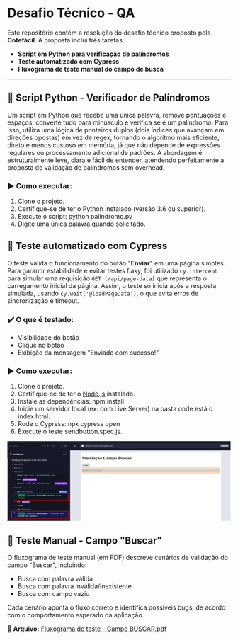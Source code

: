 # Desafio Técnico - QA

Este repositório contém a resolução do desafio técnico proposto pela **Cotefácil**. A proposta inclui três tarefas:

- **Script em Python para verificação de palíndromos**
- **Teste automatizado com Cypress**
- **Fluxograma de teste manual do campo de busca**


---


## 🐍 Script Python - Verificador de Palíndromos
Um script em Python que recebe uma única palavra, remove pontuações e espaços, converte tudo para minúsculo e verifica se é um palíndromo.
Para isso, utiliza uma lógica de ponteiros duplos (dois índices que avançam em direções opostas) em vez de regex, tornando o algoritmo mais eficiente, direto e menos custoso em memória, já que não depende de expressões regulares ou processamento adicional de padrões.
A abordagem é estruturalmente leve, clara e fácil de entender, atendendo perfeitamente a proposta de validação de palíndromos sem overhead.

### ▶️ Como executar:
1. Clone o projeto.
2. Certifique-se de ter o Python instalado (versão 3.6 ou superior).
3. Execute o script:
  python palindromo.py
4. Digite uma única palavra quando solicitado.


## 🧪 Teste automatizado com Cypress

O teste valida o funcionamento do botão "**Enviar**" em uma página simples.
Para garantir estabilidade e evitar testes flaky, foi utilizado `cy.intercept` para simular uma requisição `GET (/api/page-data)` que representa o carregamento inicial da página. Assim, o teste só inicia após a resposta simulada, usando `cy.wait('@loadPageData')`, o que evita erros de sincronização e timeout.

### ✔️ O que é testado:
- Visibilidade do botão
- Clique no botão
- Exibição da mensagem "Enviado com sucesso!"

### ▶️ Como executar:
1. Clone o projeto.
2. Certifique-se de ter o [Node.js](https://nodejs.org/) instalado.
3. Instale as dependências:
  npm install
4. Inicie um servidor local (ex: com Live Server) na pasta onde está o index.html.
5. Rode o Cypress:
  npx cypress open
6. Execute o teste sendbutton.spec.js.

![Execução do teste Cypress](https://github.com/CM-Leonardo/AvaliacaoTecnicaCT/blob/main/SendButtonValidate.jpg)


## 🧭 Teste Manual - Campo "Buscar"
O fluxograma de teste manual (em PDF) descreve cenários de validação do campo "Buscar", incluindo:
- Busca com palavra válida
- Busca com palavra inválida/inexistente
- Busca com campo vazio

Cada cenário aponta o fluxo correto e identifica possíveis bugs, de acordo com o comportamento esperado da aplicação.

📄 **Arquivo:** [Fluxograma de teste - Campo BUSCAR.pdf](./Fluxograma%20de%20teste%20-%20Campo%20BUSCAR.pdf)
